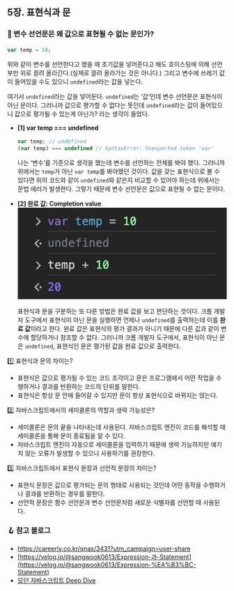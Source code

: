 ## 5장. 표현식과 문

### 💬 변수 선언문은 왜 값으로 표현될 수 없는 문인가?

```jsx
var temp = 10;
```

위와 같이 변수를 선언한다고 했을 때 초기값을 넣어준다고 해도 호이스팅에 의해 선언부만 위로 끌려 올라간다.(실제로 끌려 올라가는 것은 아니다.) 그리고 변수에 쓰레기 값이 들어있을 수도 있으니 `undefined`라는 값을 넣는다.

여기서 `undefined`라는 값을 넣어둔다. `undefined`는 ‘값’인데 변수 선언문은 표현식이 아닌 문이다. 그러니까 값으로 평가할 수 없다는 뜻인데 `undefined`라는 값이 들어있으니 값으로 평가될 수 있는게 아닌가? 라는 생각이 들었다.
<Br />

- **[1] var temp === undefined**

  ```jsx
  var temp; // undefined
  (var temp) === undefined // SyntaxError: Unexpected token 'var'
  ```

  나는 ‘변수’를 기준으로 생각을 했는데 변수를 선언하는 전체를 봐야 했다. 그러니까 위에서는 `temp`가 아닌 `var temp`를 봐야했던 것이다.
  값을 갖는 표현식으로 볼 수 있다면 위의 코드와 같이 `undefined`와 같은지 비교할 수 있어야 하는데 위에서는 문법 에러가 발생한다.
  그렇기 때문에 변수 선언문은 값으로 표현될 수 없는 문이다.<Br />

- **[2] 완료 값: Completion value**
  ![05.expression.statement](../image/05.expression.statement.png)

  표현식과 문을 구분하는 또 다른 방법은 완료 값을 보고 판단하는 것이다.
  크롬 개발자 도구에서 표현식이 아닌 문을 실행하면 언제나 `undefined`를 출력하는데 이를 **완료 값**이라고 한다. 완료 값은 표현식의 평가 결과가 아니기 때문에 다른 값과 같이 변수에 할당하거나 참조할 수 없다.
  그러니까 크롬 개발자 도구에서, 표현식이 아닌 문은 `undefined`, 표현식인 문은 평가된 값을 완료 값으로 출력한다.<Br />

<aside>
1️⃣ 표현식과 문의 차이는?

</aside>

- 표현식은 값으로 평가될 수 있는 코드 조각이고 문은 프로그램에서 어떤 작업을 수행하거나 결과를 반환하는 코드의 단위를 말한다.
- 표현식은 항상 문 안에 들어갈 수 있지만 문이 항상 표현식으로 바뀌지는 않는다.<Br />

<aside>
2️⃣ 자바스크립트에서의 세미콜론의 역할과 생략 가능성은?

</aside>

- 세미콜론은 문의 끝을 나타내는데 사용된다. 자바스크립트 엔진이 코드를 해석할 때 세미콜론을 통해 문이 종료됨을 알 수 있다.
- 자바스크립트 엔진이 자동으로 세미콜론을 입력하기 때문에 생략 가능하지만 예기치 않는 오류가 발생할 수 있으니 사용하기를 권장한다.<Br />

<aside>
3️⃣ 자바스크립트에서 표현식 문장과 선언적 문장의 차이는?

</aside>

- 표현식 문장은 값으로 평가되는 문의 형태로 사용되는 것인데 어떤 동작을 수행하거나 결과를 반환하는 경우를 말한다.
- 선언적 문장은 함수 선언문과 변수 선언문처럼 새로운 식별자를 선언할 때 사용된다.<Br />

### 🪝 참고 블로그

- https://careerly.co.kr/qnas/3431?utm_campaign=user-share
- [https://velog.io/@sangwook0613/Expression-과-Statement](https://velog.io/@sangwook0613/Expression-%EA%B3%BC-Statement)
- [모던 자바스크립트 Deep Dive](https://product.kyobobook.co.kr/detail/S000001766445)
